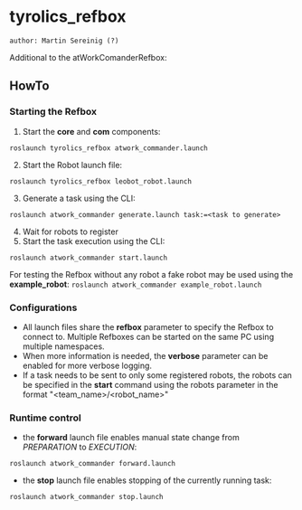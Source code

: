   # tyrolics_refbox
    author: Martin Sereinig (?)   
  Additional to the atWorkComanderRefbox:



  ## HowTo

  ### Starting the Refbox

  1. Start the __core__ and __com__ components:
  ```
  roslaunch tyrolics_refbox atwork_commander.launch
  ```


  2. Start the Robot launch file:
  ```
  roslaunch tyrolics_refbox leobot_robot.launch
  ```

  3. Generate a task using the CLI:
  ```
  roslaunch atwork_commander generate.launch task:=<task to generate>
  ```
  4. Wait for robots to register
  5. Start the task execution using the CLI:
  ```
  roslaunch atwork_commander start.launch
  ```

  For testing the Refbox without any robot a fake robot may be used using the **example_robot**:
  `roslaunch atwork_commander example_robot.launch`

  ### Configurations

  - All launch files share the __refbox__ parameter to specify the Refbox to connect
    to. Multiple Refboxes can be started on the same PC using multiple namespaces.
  - When more information is needed, the __verbose__ parameter can be enabled for
    more verbose logging.
  - If a task needs to be sent to only some registered robots, the robots can be
    specified in the __start__ command using the robots parameter in the format
    "<team_name>/<robot_name>"

  ### Runtime control

  - the __forward__ launch file enables manual state change from *PREPARATION* to *EXECUTION*:
  ```
  roslaunch atwork_commander forward.launch
  ```
  - the __stop__ launch file enables stopping of the currently running task:
  ```
  roslaunch atwork_commander stop.launch
  ```
